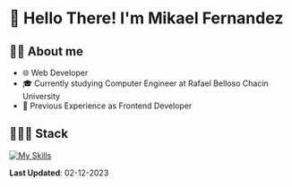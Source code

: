 # 👋 Hello There! I'm Mikael Fernandez

## 🧑‍💻 About me
- 🌐 Web Developer
- 🎓 Currently studying Computer Engineer at Rafael Belloso Chacin University
- 💼 Previous Experience as Frontend Developer

## 🧑🏻‍💻 Stack
[![My Skills](https://skillicons.dev/icons?i=html,css,js,react,nodejs,python,postgres)](https://skillicons.dev)




**Last Updated**: 02-12-2023
